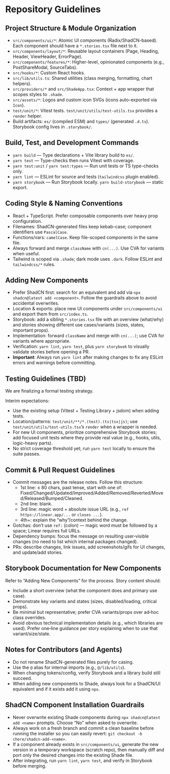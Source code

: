 # Repository Guidelines

## Project Structure & Module Organization
- `src/components/ui/*`: Atomic UI components (Radix/ShadCN-based). Each component should have a `*.stories.tsx` file next to it.
- `src/components/layout/*`: Reusable layout containers (Page, Heading, Header, ViewHeader, ErrorPage).
- `src/components/features/*`: Higher-level, opinionated components (e.g., PostShareModal, SourceTabs).
- `src/hooks/*`: Custom React hooks.
- `src/lib/utils.ts`: Shared utilities (class merging, formatting, chart helpers).
- `src/providers/*` and `src/ShadeApp.tsx`: Context + app wrapper that scopes styles to `.shade`.
- `src/assets/*`: Logos and custom icon SVGs (icons auto-exported via `Icon`).
- `test/unit/*`: Vitest tests. `test/unit/utils/test-utils.tsx` provides a `render` helper.
- Build artifacts: `es/` (compiled ESM) and `types/` (generated `.d.ts`). Storybook config lives in `.storybook/`.

## Build, Test, and Development Commands
- `yarn build` — Type declarations + Vite library build to `es/`.
- `yarn test` — Type-checks then runs Vitest with coverage.
- `yarn test:unit` / `yarn test:types` — Run unit tests or TS type-checks only.
- `yarn lint` — ESLint for source and tests (`tailwindcss` plugin enabled).
- `yarn storybook` — Run Storybook locally. `yarn build-storybook` — static export.

## Coding Style & Naming Conventions
- React + TypeScript. Prefer composable components over heavy prop configuration.
- Filenames: ShadCN-generated files keep kebab-case; component identifiers use `PascalCase`.
- Functions/vars: `camelCase`. Keep file-scoped components in the same file.
- Always forward and merge `className` with `cn(...)`. Use CVA for variants when useful.
- Tailwind is scoped via `.shade`; dark mode uses `.dark`. Follow ESLint and `tailwindcss/*` rules.

## Adding New Components
- Prefer ShadCN first: search for an equivalent and add via `npx shadcn@latest add <component>`. Follow the guardrails above to avoid accidental overwrites.
- Location & exports: place new UI components under `src/components/ui` and export them from `src/index.ts`.
- Storybook: add a sibling `*.stories.tsx` file with an overview (what/why) and stories showing different use cases/variants (sizes, states, important props).
- Implementation: forward `className` and merge with `cn(...)`; use CVA for variants where appropriate.
- Verification: `yarn lint`, `yarn test`, plus `yarn storybook` to visually validate stories before opening a PR.
- **Important**: Always run `yarn lint` after making changes to fix any ESLint errors and warnings before committing.

## Testing Guidelines (TBD)
We are finalizing a formal testing strategy.

Interim expectations:
- Use the existing setup (Vitest + Testing Library + jsdom) when adding tests.
- Location/patterns: `test/unit/**/*.(test).(ts|tsx|js)`; use `test/unit/utils/test-utils.tsx`’s `render` when a wrapper is needed.
- For new UI components, prioritize comprehensive Storybook stories; add focused unit tests where they provide real value (e.g., hooks, utils, logic-heavy parts).
- No strict coverage threshold yet; run `yarn test` locally to ensure the suite passes.

## Commit & Pull Request Guidelines
- Commit messages are the release notes. Follow this structure:
  - 1st line: ≤ 80 chars, past tense, start with one of: Fixed/Changed/Updated/Improved/Added/Removed/Reverted/Moved/Released/Bumped/Cleaned.
  - 2nd line: blank.
  - 3rd line: magic word + absolute issue URL (e.g., `ref https://linear.app/...` or `closes ...`).
  - 4th+: explain the “why”/context behind the change.
- Gotchas: don’t use `ref:` (colon) — magic word must be followed by a space; Linear requires full URLs.
 - Dependency bumps: focus the message on resulting user‑visible changes (no need to list which internal packages changed).
- PRs: describe changes, link issues, add screenshots/gifs for UI changes, and update/add stories.

## Storybook Documentation for New Components
Refer to “Adding New Components” for the process. Story content should:
- Include a short overview (what the component does and primary use case).
- Demonstrate key variants and states (sizes, disabled/loading, critical props).
- Be minimal but representative; prefer CVA variants/props over ad‑hoc class overrides.
 - Avoid obvious technical implementation details (e.g., which libraries are used). Prefer one‑line guidance per story explaining when to use that variant/size/state.

## Notes for Contributors (and Agents)
- Do not rename ShadCN-generated files purely for casing.
- Use the `@` alias for internal imports (e.g., `@/lib/utils`).
- When changing tokens/config, verify Storybook and a library build still succeed.
- When adding new components to Shade, always look for a ShadCN/UI equivalent and if it exists add it using `npx`.

## ShadCN Component Installation Guardrails
- Never overwrite existing Shade components during `npx shadcn@latest add <name>` prompts. Choose “No” when asked to overwrite.
- Always work on a fresh branch and commit a clean baseline before running the installer so you can easily revert: `git checkout -b chore/shadcn-add-<name>`.
- If a component already exists in `src/components/ui`, generate the new version in a temporary workspace (scratch repo), then manually diff and port only the desired changes into the existing Shade file.
- After integrating, run `yarn lint`, `yarn test`, and verify in Storybook before merging.
